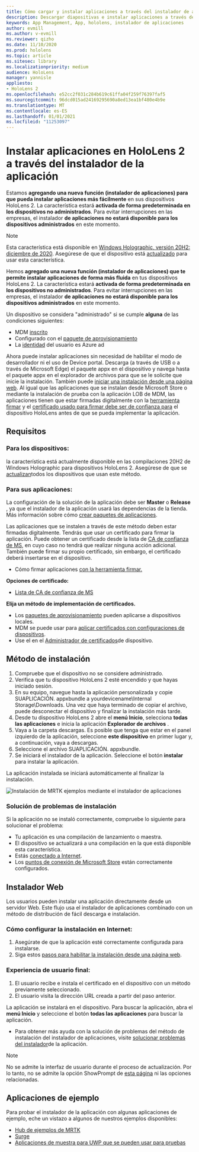 ```yaml
---
title: Cómo cargar y instalar aplicaciones a través del instalador de aplicaciones de HoloLens 2
description: Descargar diapositivas e instalar aplicaciones a través de la interfaz de usuario
keywords: App Management, App, hololens, instalador de aplicaciones
author: evmill
ms.author: v-evmill
ms.reviewer: qizho
ms.date: 11/10/2020
ms.prod: hololens
ms.topic: article
ms.sitesec: library
ms.localizationpriority: medium
audience: HoloLens
manager: yannisle
appliesto:
- HoloLens 2
ms.openlocfilehash: e52cc2f031c284b619c61ffa04f259f76397faf5
ms.sourcegitcommit: 96dcd015ad24169295690a8ed13ea1bf480e4b9e
ms.translationtype: MT
ms.contentlocale: es-ES
ms.lasthandoff: 01/01/2021
ms.locfileid: "11253097"
---
```

# Instalar aplicaciones en HoloLens 2 a través del instalador de la aplicación

Estamos **agregando una nueva función (instalador de aplicaciones) para que pueda instalar aplicaciones más fácilmente** en sus dispositivos HoloLens 2. La característica estará **activada de forma predeterminada en los dispositivos no administrados**. Para evitar interrupciones en las empresas, el instalador **de aplicaciones no estará disponible para los dispositivos administrados** en este momento.  

> [!NOTE]
> Esta característica está disponible en [Windows Holographic, versión 20H2: diciembre de 2020](hololens-release-notes.md). Asegúrese de que el dispositivo está [actualizado](hololens-update-hololens.md) para usar esta característica.

Hemos **agregado una nueva función (instalador de aplicaciones) que te permite instalar aplicaciones de forma más fluida** en tus dispositivos HoloLens 2. La característica estará **activada de forma predeterminada en los dispositivos no administrados**. Para evitar interrupciones en las empresas, el instalador **de aplicaciones no estará disponible para los dispositivos administrados** en este momento.  

Un dispositivo se considera "administrado" si se cumple **alguna** de las condiciones siguientes:

- MDM [inscrito](hololens-enroll-mdm.md)
- Configurado con el [paquete de aprovisionamiento](hololens-provisioning.md)
- La [identidad](hololens-identity.md) del usuario es Azure ad

Ahora puede instalar aplicaciones sin necesidad de habilitar el modo de desarrollador ni el uso de Device portal.  Descarga (a través de USB o a través de Microsoft Edge) el paquete appx en el dispositivo y navega hasta el paquete appx en el explorador de archivos para que se le solicite que inicie la instalación.  También puede [iniciar una instalación desde una página web](https://docs.microsoft.com/windows/msix/app-installer/installing-windows10-apps-web).  Al igual que las aplicaciones que se instalan desde Microsoft Store o mediante la instalación de prueba con la aplicación LOB de MDM, las aplicaciones tienen que estar firmadas digitalmente con la [herramienta firmar](https://docs.microsoft.com/windows/win32/appxpkg/how-to-sign-a-package-using-signtool) y el [certificado usado para firmar debe ser de confianza para](https://docs.microsoft.com/windows/win32/appxpkg/how-to-sign-a-package-using-signtool#security-considerations) el dispositivo HoloLens antes de que se pueda implementar la aplicación.

## Requisitos

### Para los dispositivos:

 la característica está actualmente disponible en las compilaciones 20H2 de Windows Holographic para dispositivos HoloLens 2. Asegúrese de que se [actualizan](hololens-update-hololens.md)todos los dispositivos que usan este método.

### Para sus aplicaciones: 
La configuración de la solución de la aplicación debe ser **Master** o **Release** , ya que el instalador de la aplicación usará las dependencias de la tienda. Más información sobre cómo [crear paquetes de aplicaciones](https://docs.microsoft.com/windows/msix/app-installer/create-appinstallerfile-vs).

Las aplicaciones que se instalen a través de este método deben estar firmadas digitalmente. Tendrás que usar un certificado para firmar la aplicación. Puede obtener un certificado desde la lista de [CA de confianza de MS](https://ccadb-public.secure.force.com/microsoft/IncludedCACertificateReportForMSFT), en cuyo caso no tendrá que realizar ninguna acción adicional. También puede firmar su propio certificado, sin embargo, el certificado deberá insertarse en el dispositivo.

- Cómo firmar aplicaciones [con la herramienta firmar.](https://docs.microsoft.com/windows/win32/appxpkg/how-to-sign-a-package-using-signtool)

**Opciones de certificado:**

- [Lista de CA de confianza de MS](https://ccadb-public.secure.force.com/microsoft/IncludedCACertificateReportForMSFT)

**Elija un método de implementación de certificados.**

- Los [paquetes de aprovisionamiento](hololens-provisioning.md) pueden aplicarse a dispositivos locales.
- MDM se puede usar para [aplicar certificados con configuraciones de dispositivos](https://docs.microsoft.com/mem/intune/protect/certificates-configure).
- Use el en el [Administrador de certificados](certificate-manager.md)de dispositivo.

## Método de instalación

1. Compruebe que el dispositivo no se considere administrado.
1. Verifica que tu dispositivo HoloLens 2 esté encendido y que hayas iniciado sesión.
1. En su equipo, navegue hasta la aplicación personalizada y copie SUAPLICACIÓN. appxbundle a yourdevicename\Internal Storage\Downloads.
    Una vez que haya terminado de copiar el archivo, puede desconectar el dispositivo y finalizar la instalación más tarde.
1. Desde tu dispositivo HoloLens 2 abre el **menú Inicio**, selecciona **todas las aplicaciones** e inicia la aplicación **Explorador de archivos** .
1. Vaya a la carpeta descargas. Es posible que tenga que estar en el panel izquierdo de la aplicación, seleccione **este dispositivo** en primer lugar y, a continuación, vaya a descargas.
1. Seleccione el archivo SUAPLICACIÓN. appxbundle.
1. Se iniciará el instalador de la aplicación. Seleccione el botón **instalar** para instalar la aplicación.

La aplicación instalada se iniciará automáticamente al finalizar la instalación.

![Instalación de MRTK ejemplos mediante el instalador de aplicaciones](images/hololens-app-installer-picture.jpg)

### Solución de problemas de instalación

Si la aplicación no se instaló correctamente, compruebe lo siguiente para solucionar el problema:

- Tu aplicación es una compilación de lanzamiento o maestra.
- El dispositivo se actualizará a una compilación en la que está disponible esta característica.
- Estás [conectado a Internet](hololens-network.md).
- Los [puntos de conexión de Microsoft Store](hololens-offline.md) están correctamente configurados.  

## Instalador Web

Los usuarios pueden instalar una aplicación directamente desde un servidor Web. Este flujo usa el instalador de aplicaciones combinado con un método de distribución de fácil descarga e instalación.

### Cómo configurar la instalación en Internet:

1. Asegúrate de que la aplicación esté correctamente configurada para instalarse.
1. Siga estos [pasos para habilitar la instalación desde una página web](https://docs.microsoft.com/windows/msix/app-installer/installing-windows10-apps-web#how-to-enable-this-on-a-webpage).

### Experiencia de usuario final:

1. El usuario recibe e instala el certificado en el dispositivo con un método previamente seleccionado.
1. El usuario visita la dirección URL creada a partir del paso anterior.

La aplicación se instalará en el dispositivo. Para buscar la aplicación, abra el **menú Inicio** y seleccione el botón **todas las aplicaciones** para buscar la aplicación.

- Para obtener más ayuda con la solución de problemas del método de instalación del instalador de aplicaciones, visite [solucionar problemas del instalador](https://docs.microsoft.com/windows/msix/app-installer/troubleshoot-appinstaller-issues)de la aplicación.

> [!NOTE]
> No se admite la interfaz de usuario durante el proceso de actualización. Por lo tanto, no se admite la opción ShowPrompt de [esta página](https://docs.microsoft.com/windows/msix/app-installer/update-settings) ni las opciones relacionadas.

## Aplicaciones de ejemplo

Para probar el instalador de la aplicación con algunas aplicaciones de ejemplo, eche un vistazo a algunos de nuestros ejemplos disponibles:

- [Hub de ejemplos de MRTK](https://microsoft.github.io/MixedRealityToolkit-Unity/Documentation/README_ExampleHub.html)
- [Surge](https://docs.microsoft.com/windows/mixed-reality/develop/unity/sampleapp-surfaces)
- [Aplicaciones de muestra para UWP que se pueden usar para pruebas](https://github.com/microsoft/Windows-universal-samples/tree/master/Samples)
